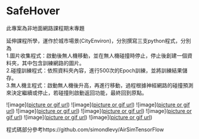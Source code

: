 # SafeHover

此專案為非地面網路課程期末專題

延伸課程所學，運作於城市場景(CityEnviron)，分別撰寫三支python程式，分別為
<br>
1.圖片收集程式：啟動後無人機移動，並在無人機碰撞時停止，停止後創建一個資料夾，其中包含訓練網路的圖片。
<br>
2.碰撞訓練程式：依照資料夾內容，進行500次的Epoch訓練，並將訓練結果儲存。
<br>
3.無人機主程式：啟動無人機後升高，再進行移動，過程根據神經網路的碰撞預測來決定繼續或停止，若碰撞則啟動返回功能，最終回到原點。
<br>

![image]([picture or gif url](https://github.com/YanWu6213/SafeHover/blob/main/imgs/1.png))
![image]([picture or gif url](https://github.com/YanWu6213/SafeHover/blob/main/imgs/2.png))
![image]([picture or gif url](https://github.com/YanWu6213/SafeHover/blob/main/imgs/3.png))
![image]([picture or gif url](https://github.com/YanWu6213/SafeHover/blob/main/imgs/4.png))
![image]([picture or gif url](https://github.com/YanWu6213/SafeHover/blob/main/imgs/5.png))
![image]([picture or gif url](https://github.com/YanWu6213/SafeHover/blob/main/imgs/6.png))
![image]([picture or gif url](https://github.com/YanWu6213/SafeHover/blob/main/imgs/7.png))
![image]([picture or gif url](https://github.com/YanWu6213/SafeHover/blob/main/imgs/8.png))


程式碼部分參考https://github.com/simondlevy/AirSimTensorFlow


